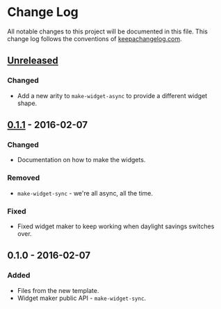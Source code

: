 # Change Log
All notable changes to this project will be documented in this file. This change log follows the conventions of [keepachangelog.com](http://keepachangelog.com/).

## [Unreleased][unreleased]
### Changed
- Add a new arity to `make-widget-async` to provide a different widget shape.

## [0.1.1] - 2016-02-07
### Changed
- Documentation on how to make the widgets.

### Removed
- `make-widget-sync` - we're all async, all the time.

### Fixed
- Fixed widget maker to keep working when daylight savings switches over.

## 0.1.0 - 2016-02-07
### Added
- Files from the new template.
- Widget maker public API - `make-widget-sync`.

[unreleased]: https://github.com/your-name/hmm/compare/0.1.1...HEAD
[0.1.1]: https://github.com/your-name/hmm/compare/0.1.0...0.1.1
